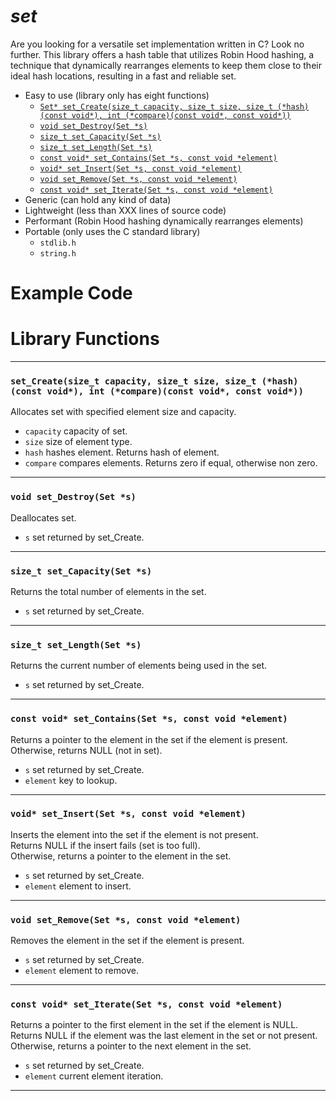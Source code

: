 # ***set***
Are you looking for a versatile set implementation written in C? Look no further. This library offers a hash table that utilizes Robin Hood hashing, a technique that dynamically rearranges elements to keep them close to their ideal hash locations, resulting in a fast and reliable set.
- Easy to use (library only has eight functions)
  + [```Set* set_Create(size_t capacity, size_t size, size_t (*hash)(const void*), int (*compare)(const void*, const void*))```](#set_createsize_t-capacity-size_t-size-size_t-hashconst-void-int-compareconst-void-const-void)
  + [```void set_Destroy(Set *s)```](#void-set_destroyset-s)
  + [```size_t set_Capacity(Set *s)```](#size_t-set_capacityset-s)
  + [```size_t set_Length(Set *s)```](#size_t-set_lengthset-s)
  + [```const void* set_Contains(Set *s, const void *element)```](#const-void-set_containsset-s-const-void-element)
  + [```void* set_Insert(Set *s, const void *element)```](#void-set_insertset-s-const-void-element)
  + [```void set_Remove(Set *s, const void *element)```](#void-set_removeset-s-const-void-element)
  + [```const void* set_Iterate(Set *s, const void *element)```](#const-void-set_iterateset-s-const-void-element)
- Generic (can hold any kind of data)
- Lightweight (less than XXX lines of source code)
- Performant (Robin Hood hashing dynamically rearranges elements)
- Portable (only uses the C standard library)
  + ```stdlib.h```
  + ```string.h```
# Example Code
# Library Functions
---
### ```set_Create(size_t capacity, size_t size, size_t (*hash)(const void*), int (*compare)(const void*, const void*))```
Allocates set with specified element size and capacity.  
- ```capacity``` capacity of set.
- ```size``` size of element type.
- ```hash``` hashes element. Returns hash of element.
- ```compare``` compares elements. Returns zero if equal, otherwise non zero.

---
### ```void set_Destroy(Set *s)```
Deallocates set.  
- ```s``` set returned by set_Create.
---
### ```size_t set_Capacity(Set *s)```
Returns the total number of elements in the set.  
- ```s``` set returned by set_Create.
---
### ```size_t set_Length(Set *s)```
Returns the current number of elements being used in the set.  
- ```s``` set returned by set_Create.
---
### ```const void* set_Contains(Set *s, const void *element)```
Returns a pointer to the element in the set if the element is present.  
Otherwise, returns NULL (not in set).  
- ```s``` set returned by set_Create.
- ```element``` key to lookup.
---
### ```void* set_Insert(Set *s, const void *element)```
Inserts the element into the set if the element is not present.  
Returns NULL if the insert fails (set is too full).  
Otherwise, returns a pointer to the element in the set.  
- ```s``` set returned by set_Create.
- ```element``` element to insert.
---
### ```void set_Remove(Set *s, const void *element)```
Removes the element in the set if the element is present.  
- ```s``` set returned by set_Create.
- ```element``` element to remove.
---
### ```const void* set_Iterate(Set *s, const void *element)```
Returns a pointer to the first element in the set if the element is NULL.  
Returns NULL if the element was the last element in the set or not present.  
Otherwise, returns a pointer to the next element in the set.  
- ```s``` set returned by set_Create.
- ```element``` current element iteration.
---
